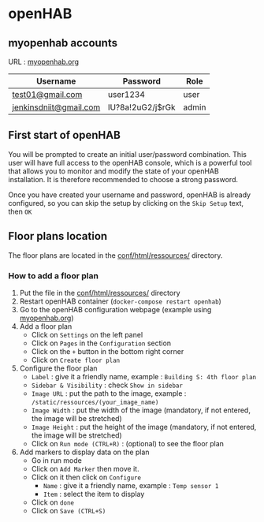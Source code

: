 # openHAB

## myopenhab accounts

URL : [myopenhab.org](https://myopenhab.org/)

| Username               | Password         | Role  |
|------------------------|------------------|-------|
| test01@gmail.com       | user1234         | user  |
| jenkinsdniit@gmail.com | lU?8a!2uG2/j$rGk | admin |

## First start of openHAB

You will be prompted to create an initial user/password combination.
This user will have full access to the openHAB console, which is a powerful tool that allows you to monitor and modify the state of your openHAB installation.
It is therefore recommended to choose a strong password.

Once you have created your username and password, openHAB is already configured, so you can skip the setup by clicking on the `Skip Setup` text, then `OK`

## Floor plans location

The floor plans are located in the [conf/html/ressources/](./conf/html/ressources/) directory.

### How to add a floor plan

1. Put the file in the [conf/html/ressources/](./conf/html/ressources/) directory
2. Restart openHAB container (`docker-compose restart openhab`)
3. Go to the openHAB configuration webpage (example using [myopenhab.org](https://myopenhab.org/))
4. Add a floor plan
   - Click on `Settings` on the left panel
   - Click on `Pages` in the `Configuration` section
   - Click on the `+` button in the bottom right corner
   - Click on `Create floor plan`
5. Configure the floor plan
   - `Label` : give it a friendly name, example : `Building S: 4th floor plan`
   - `Sidebar & Visibility` : check `Show in sidebar`
   - `Image URL` : put the path to the image, example : `/static/ressources/(your_image_name)`
   - `Image Width` : put the width of the image (mandatory, if not entered, the image will be stretched)
   - `Image Height` : put the height of the image (mandatory, if not entered, the image will be stretched)
   - Click on `Run mode (CTRL+R)` : (optional) to see the floor plan
6. Add markers to display data on the plan  
   - Go in run mode 
   - Click on `Add Marker` then move it.
   - Click on it then click on `Configure`
     - `Name` : give it a friendly name, example : `Temp sensor 1`
     - `Item` : select the item to display
   - Click on `done`
   - Click on `Save (CTRL+S)`
